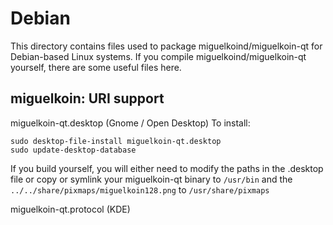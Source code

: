 
Debian
====================
This directory contains files used to package miguelkoind/miguelkoin-qt
for Debian-based Linux systems. If you compile miguelkoind/miguelkoin-qt yourself, there are some useful files here.

## miguelkoin: URI support ##


miguelkoin-qt.desktop  (Gnome / Open Desktop)
To install:

	sudo desktop-file-install miguelkoin-qt.desktop
	sudo update-desktop-database

If you build yourself, you will either need to modify the paths in
the .desktop file or copy or symlink your miguelkoin-qt binary to `/usr/bin`
and the `../../share/pixmaps/miguelkoin128.png` to `/usr/share/pixmaps`

miguelkoin-qt.protocol (KDE)


